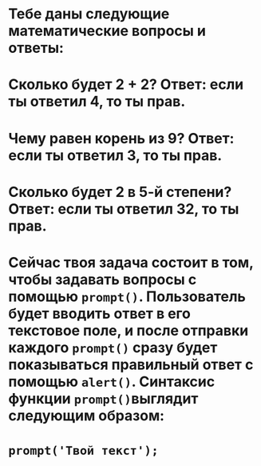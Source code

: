# Тебе даны следующие математические вопросы и ответы:

# Сколько будет 2 + 2? Ответ: если ты ответил 4, то ты прав.
# Чему равен корень из 9? Ответ: если ты ответил 3, то ты прав.
# Сколько будет 2 в 5-й степени? Ответ: если ты ответил 32, то ты прав.
# Сейчас твоя задача состоит в том, чтобы задавать вопросы с помощью `prompt()`. Пользователь будет вводить ответ в его текстовое поле, и после отправки каждого `prompt()` сразу будет показываться правильный ответ с помощью `alert()`. Синтаксис функции `prompt()`выглядит следующим образом:

# `prompt('Твой текст');`
